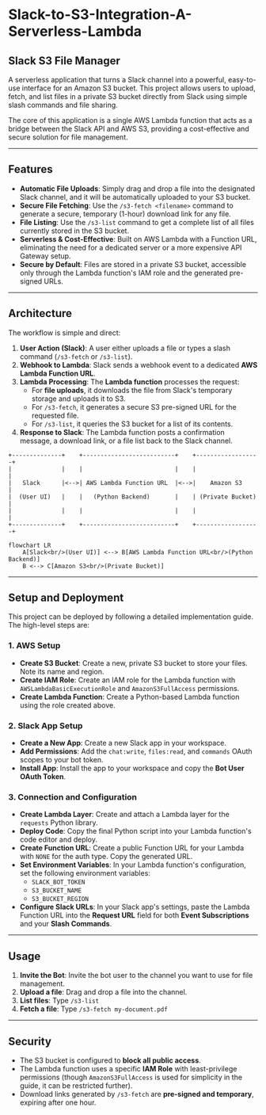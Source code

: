 # Slack-to-S3-Integration-A-Serverless-Lambda

## Slack S3 File Manager

A serverless application that turns a Slack channel into a powerful, easy-to-use interface for an Amazon S3 bucket. This project allows users to upload, fetch, and list files in a private S3 bucket directly from Slack using simple slash commands and file sharing.

The core of this application is a single AWS Lambda function that acts as a bridge between the Slack API and AWS S3, providing a cost-effective and secure solution for file management.

***

## Features

* **Automatic File Uploads**: Simply drag and drop a file into the designated Slack channel, and it will be automatically uploaded to your S3 bucket.
* **Secure File Fetching**: Use the `/s3-fetch <filename>` command to generate a secure, temporary (1-hour) download link for any file.
* **File Listing**: Use the `/s3-list` command to get a complete list of all files currently stored in the S3 bucket.
* **Serverless & Cost-Effective**: Built on AWS Lambda with a Function URL, eliminating the need for a dedicated server or a more expensive API Gateway setup.
* **Secure by Default**: Files are stored in a private S3 bucket, accessible only through the Lambda function's IAM role and the generated pre-signed URLs.

***

## Architecture

The workflow is simple and direct:

1.  **User Action (Slack)**: A user either uploads a file or types a slash command (`/s3-fetch` or `/s3-list`).
2.  **Webhook to Lambda**: Slack sends a webhook event to a dedicated **AWS Lambda Function URL**.
3.  **Lambda Processing**: The **Lambda function** processes the request:
    * For **file uploads**, it downloads the file from Slack's temporary storage and uploads it to S3.
    * For `/s3-fetch`, it generates a secure S3 pre-signed URL for the requested file.
    * For `/s3-list`, it queries the S3 bucket for a list of its contents.
4.  **Response to Slack**: The Lambda function posts a confirmation message, a download link, or a file list back to the Slack channel.

```text
+--------------+    +--------------------------+    +------------------+
|              |    |                          |    |                  |
|   Slack      |<-->| AWS Lambda Function URL  |<-->|    Amazon S3      |
|  (User UI)   |    |   (Python Backend)       |    | (Private Bucket)  |
|              |    |                          |    |                  |
+--------------+    +--------------------------+    +------------------+
```

```mermaid
flowchart LR
    A[Slack<br/>(User UI)] <--> B[AWS Lambda Function URL<br/>(Python Backend)]
    B <--> C[Amazon S3<br/>(Private Bucket)]
```
***

## Setup and Deployment

This project can be deployed by following a detailed implementation guide. The high-level steps are:

### 1. AWS Setup

* **Create S3 Bucket**: Create a new, private S3 bucket to store your files. Note its name and region.
* **Create IAM Role**: Create an IAM role for the Lambda function with `AWSLambdaBasicExecutionRole` and `AmazonS3FullAccess` permissions.
* **Create Lambda Function**: Create a Python-based Lambda function using the role created above.

### 2. Slack App Setup

* **Create a New App**: Create a new Slack app in your workspace.
* **Add Permissions**: Add the `chat:write`, `files:read`, and `commands` OAuth scopes to your bot token.
* **Install App**: Install the app to your workspace and copy the **Bot User OAuth Token**.

### 3. Connection and Configuration

* **Create Lambda Layer**: Create and attach a Lambda layer for the `requests` Python library.
* **Deploy Code**: Copy the final Python script into your Lambda function's code editor and deploy.
* **Create Function URL**: Create a public Function URL for your Lambda with `NONE` for the auth type. Copy the generated URL.
* **Set Environment Variables**: In your Lambda function's configuration, set the following environment variables:
    * `SLACK_BOT_TOKEN`
    * `S3_BUCKET_NAME`
    * `S3_BUCKET_REGION`
* **Configure Slack URLs**: In your Slack app's settings, paste the Lambda Function URL into the **Request URL** field for both **Event Subscriptions** and your **Slash Commands**.

***

## Usage

1.  **Invite the Bot**: Invite the bot user to the channel you want to use for file management.
2.  **Upload a file**: Drag and drop a file into the channel.
3.  **List files**: Type `/s3-list`
4.  **Fetch a file**: Type `/s3-fetch my-document.pdf`

***

## Security

* The S3 bucket is configured to **block all public access**.
* The Lambda function uses a specific **IAM Role** with least-privilege permissions (though `AmazonS3FullAccess` is used for simplicity in the guide, it can be restricted further).
* Download links generated by `/s3-fetch` are **pre-signed and temporary**, expiring after one hour.

